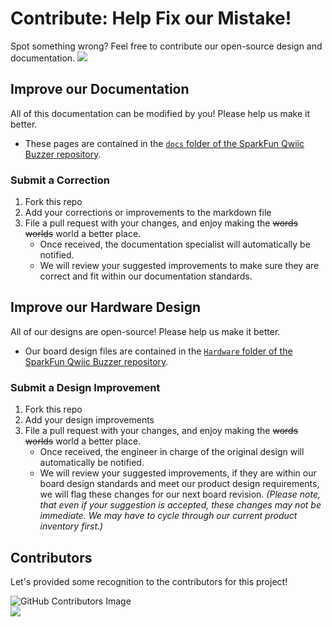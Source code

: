 # Contribute: Help Fix our Mistake!
Spot something wrong? Feel free to contribute our open-source design and documentation. <a href="https://github.com/sparkfun/SparkFun_Qwiic_Buzzer/pulls" alt="Pull Requests"><img src="https://img.shields.io/github/issues-pr/sparkfun/SparkFun_Qwiic_Buzzer.svg" /></a>

## Improve our Documentation
All of this documentation can be modified by you! Please help us make it better.

* These pages are contained in the [`docs` folder of the SparkFun Qwiic Buzzer repository](https://github.com/sparkfun/SparkFun_Qwiic_Buzzer/tree/main/docs).

### Submit a Correction
1. Fork this repo
2. Add your corrections or improvements to the markdown file
3. File a pull request with your changes, and enjoy making the ~~words~~ ~~worlds~~ world a better place.
    * Once received, the documentation specialist will automatically be notified.
    * We will review your suggested improvements to make sure they are correct and fit within our documentation standards.

## Improve our Hardware Design
All of our designs are open-source! Please help us make it better.

* Our board design files are contained in the [`Hardware` folder of the SparkFun Qwiic Buzzer repository](https://github.com/sparkfun/SparkFun_Qwiic_Buzzer/tree/main/Hardware).

### Submit a Design Improvement
1. Fork this repo
2. Add your design improvements
3. File a pull request with your changes, and enjoy making the ~~words~~ ~~worlds~~ world a better place.
    * Once received, the engineer in charge of the original design will automatically be notified.
    * We will review your suggested improvements, if they are within our board design standards and meet our product design requirements, we will flag these changes for our next board revision. *(Please note, that even if your suggestion is accepted, these changes may not be immediate. We may have to cycle through our current product inventory first.)*

## Contributors
Let's provided some recognition to the contributors for this project!

![GitHub Contributors Image](https://contrib.rocks/image?repo=sparkfun/SparkFun_Qwiic_Buzzer/)
<br>
<a href="https://github.com/sparkfun/SparkFun_Qwiic_Buzzer/pulls" alt="Pull Requests"><img src="https://img.shields.io/github/contributors/sparkfun/SparkFun_Qwiic_Buzzer.svg" /></a>
